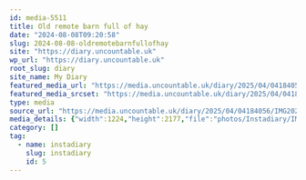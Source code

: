 ```yaml
---
id: media-5511
title: Old remote barn full of hay
date: "2024-08-08T09:20:58"
slug: 2024-08-08-oldremotebarnfullofhay
site: "https://diary.uncountable.uk"
wp_url: "https://diary.uncountable.uk"
root_slug: diary
site_name: My Diary
featured_media_url: "https://media.uncountable.uk/diary/2025/04/04184056/IMG20240808102058.webp"
featured_media_srcset: "https://media.uncountable.uk/diary/2025/04/04184056/IMG20240808102058-169x300.webp 169w, https://media.uncountable.uk/diary/2025/04/04184056/IMG20240808102058-576x1024.webp 576w, https://media.uncountable.uk/diary/2025/04/04184056/IMG20240808102058-150x150.webp 150w, https://media.uncountable.uk/diary/2025/04/04184056/IMG20240808102058-360x640.webp 360w, https://media.uncountable.uk/diary/2025/04/04184056/IMG20240808102058.webp 1224w"
type: media
source_url: "https://media.uncountable.uk/diary/2025/04/04184056/IMG20240808102058.webp"
media_details: {"width":1224,"height":2177,"file":"photos/Instadiary/IMG20240808102058.webp","filesize":181208,"sizes":{"medium":{"file":"IMG20240808102058-169x300.webp","width":169,"height":300,"filesize":12806,"mime_type":"image/webp","source_url":"https://media.uncountable.uk/diary/2025/04/04184056/IMG20240808102058-169x300.webp"},"large":{"file":"IMG20240808102058-576x1024.webp","width":576,"height":1024,"filesize":124742,"mime_type":"image/webp","source_url":"https://media.uncountable.uk/diary/2025/04/04184056/IMG20240808102058-576x1024.webp"},"thumbnail":{"file":"IMG20240808102058-150x150.webp","width":150,"height":150,"filesize":5356,"mime_type":"image/webp","source_url":"https://media.uncountable.uk/diary/2025/04/04184056/IMG20240808102058-150x150.webp"},"mobwidth":{"file":"IMG20240808102058-360x640.webp","width":360,"height":640,"filesize":55484,"mime_type":"image/webp","source_url":"https://media.uncountable.uk/diary/2025/04/04184056/IMG20240808102058-360x640.webp"},"full":{"file":"IMG20240808102058.webp","width":1224,"height":2177,"mime_type":"image/webp","source_url":"https://media.uncountable.uk/diary/2025/04/04184056/IMG20240808102058.webp"}},"image_meta":{"aperture":"0","credit":"","camera":"","caption":"","created_timestamp":"0","copyright":"","focal_length":"0","iso":"0","shutter_speed":"0","title":"","orientation":"0","keywords":[]}}
category: []
tag:
  - name: instadiary
    slug: instadiary
    id: 5
---
```


